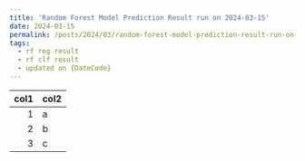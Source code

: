 ```yaml
---
title: 'Random Forest Model Prediction Result run on 2024-03-15'
date: 2024-03-15
permalink: /posts/2024/03/random-forest-model-prediction-result-run-on-2024-03-15/
tags:
  - rf reg result
  - rf clf result
  - updated on {DateCode}
---
```


|   col1 | col2   |
|-------:|:-------|
|      1 | a      |
|      2 | b      |
|      3 | c      |